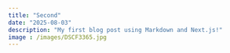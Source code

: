 ```yaml
---
title: "Second"
date: "2025-08-03"
description: "My first blog post using Markdown and Next.js!"
image : /images/DSCF3365.jpg
---
```






